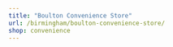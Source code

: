 ```yaml
---
title: "Boulton Convenience Store"
url: /birmingham/boulton-convenience-store/
shop: convenience
---
```


